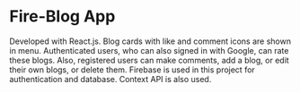 # Fire-Blog App

Developed with React.js. Blog cards with like and comment icons are shown in menu. Authenticated users, who can also signed in with Google, can rate these blogs. 
Also, registered users can make comments, add a blog, or edit their own blogs, or delete them. Firebase is used in this project for authentication and database.
Context API is also used.


